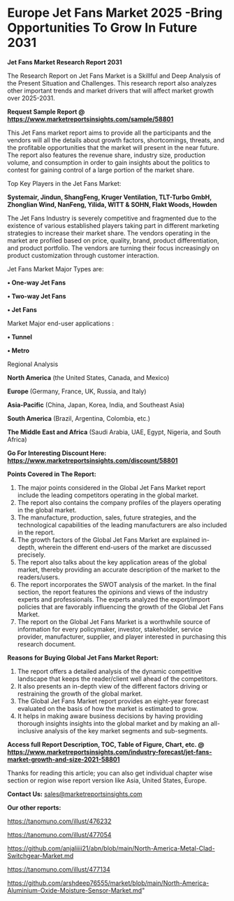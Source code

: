 # Europe Jet Fans Market 2025 -Bring Opportunities To Grow In Future 2031

<strong>Jet Fans Market Research Report 2031</strong>

The Research Report on Jet Fans Market is a Skillful and Deep Analysis of the Present Situation and Challenges. This research report also analyzes other important trends and market drivers that will affect market growth over 2025-2031.

<strong>Request Sample Report @ <a href=https://www.marketreportsinsights.com/sample/58801>https://www.marketreportsinsights.com/sample/58801</a></strong>

This Jet Fans market report aims to provide all the participants and the vendors will all the details about growth factors, shortcomings, threats, and the profitable opportunities that the market will present in the near future. The report also features the revenue share, industry size, production volume, and consumption in order to gain insights about the politics to contest for gaining control of a large portion of the market share.

Top Key Players in the Jet Fans Market:

<strong>Systemair, Jindun, ShangFeng, Kruger Ventilation, TLT-Turbo GmbH, Zhonglian Wind, NanFeng, Yilida, WITT & SOHN, Flakt Woods, Howden</strong>

The Jet Fans Industry is severely competitive and fragmented due to the existence of various established players taking part in different marketing strategies to increase their market share. The vendors operating in the market are profiled based on price, quality, brand, product differentiation, and product portfolio. The vendors are turning their focus increasingly on product customization through customer interaction.

Jet Fans Market Major Types are:

<strong>• One-way Jet Fans

• Two-way Jet Fans

• Jet Fans</strong>

Market Major end-user applications :

<strong>• Tunnel

• Metro</strong>

Regional Analysis

</u><strong><b>North America</b></strong> (the United States, Canada, and Mexico)

<strong><b>Europe </b></strong>(Germany, France, UK, Russia, and Italy)

<strong><b>Asia-Pacific</b></strong> (China, Japan, Korea, India, and Southeast Asia)

<strong><b>South America</b></strong> (Brazil, Argentina, Colombia, etc.)

<strong><b>The Middle East and Africa</b></strong> (Saudi Arabia, UAE, Egypt, Nigeria, and South Africa)

<strong>Go For Interesting Discount Here: <a href=https://www.marketreportsinsights.com/discount/58801>https://www.marketreportsinsights.com/discount/58801</a></strong>

<strong>Points Covered in The Report:</strong>
<ol>
  <li>The major points considered in the Global Jet Fans Market report include the leading competitors operating in the global market.</li>
  <li>The report also contains the company profiles of the players operating in the global market.</li>
  <li>The manufacture, production, sales, future strategies, and the technological capabilities of the leading manufacturers are also included in the report.</li>
  <li>The growth factors of the Global Jet Fans Market are explained in-depth, wherein the different end-users of the market are discussed precisely.</li>
  <li>The report also talks about the key application areas of the global market, thereby providing an accurate description of the market to the readers/users.</li>
  <li>The report incorporates the SWOT analysis of the market. In the final section, the report features the opinions and views of the industry experts and professionals. The experts analyzed the export/import policies that are favorably influencing the growth of the Global Jet Fans Market.</li>
  <li>The report on the Global Jet Fans Market is a worthwhile source of information for every policymaker, investor, stakeholder, service provider, manufacturer, supplier, and player interested in purchasing this research document.</li>
</ol>
<strong>Reasons for Buying Global Jet Fans Market Report:</strong>

<ol>
  <li>The report offers a detailed analysis of the dynamic competitive landscape that keeps the reader/client well ahead of the competitors.</li>
  <li>It also presents an in-depth view of the different factors driving or restraining the growth of the global market.</li>
  <li>The Global Jet Fans Market report provides an eight-year forecast evaluated on the basis of how the market is estimated to grow.</li>
  <li>It helps in making aware business decisions by having providing thorough insights insights into the global market and by making an all-inclusive analysis of the key market segments and sub-segments.</li>
</ol>
<strong>Access full Report Description, TOC, Table of Figure, Chart, etc. @ <a href=https://www.marketreportsinsights.com/industry-forecast/jet-fans-market-growth-and-size-2021-58801>https://www.marketreportsinsights.com/industry-forecast/jet-fans-market-growth-and-size-2021-58801</a></strong>


Thanks for reading this article; you can also get individual chapter wise section or region wise report version like Asia, United States, Europe.

<strong>Contact Us:</strong>
sales@marketreportsinsights.com

<strong>Our other reports:</strong>

<a href=https://tanomuno.com/illust/476232>https://tanomuno.com/illust/476232</a>

<a href=https://tanomuno.com/illust/477054>https://tanomuno.com/illust/477054</a>

<a href=https://github.com/anjaliiii21/abn/blob/main/North-America-Metal-Clad-Switchgear-Market.md>https://github.com/anjaliiii21/abn/blob/main/North-America-Metal-Clad-Switchgear-Market.md</a>

<a href=https://tanomuno.com/illust/477134>https://tanomuno.com/illust/477134</a>

<a href=https://github.com/arshdeep76555/market/blob/main/North-America-Aluminium-Oxide-Moisture-Sensor-Market.md>https://github.com/arshdeep76555/market/blob/main/North-America-Aluminium-Oxide-Moisture-Sensor-Market.md</a>"
